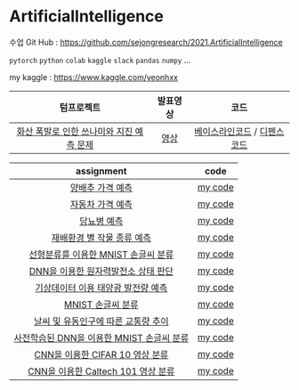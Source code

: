 # ArtificialIntelligence

수업 Git Hub : https://github.com/sejongresearch/2021.ArtificialIntelligence

`pytorch` `python` `colab` `kaggle` `slack` `pandas` `numpy` ...

my kaggle : https://www.kaggle.com/yeonhxx

|텀프로젝트|발표영상|코드|
|:---:|:---:|:---:|
|[화산 폭발로 인한 쓰나미와 지진 예측 문제](https://www.kaggle.com/c/sejong-ai-2021-19011824)|[영상](https://youtu.be/yPm5f36szLw)|[베이스라인코드](https://www.kaggle.com/yeonhxx/baseline) / [디펜스코드](https://www.kaggle.com/yeonhxx/defence)|

|assignment|code|
|:------:|:------:|
|[양배추 가격 예측](https://www.kaggle.com/c/2021-ai-w3-p1)|[my code](https://github.com/yeonx/ArtificialIntelligence/blob/main/%EB%B0%B0%EC%B6%94%20%EA%B0%80%EA%B2%A9%20%EC%98%88%EC%B8%A1/DNN.ipynb)|
|[자동차 가격 예측](https://www.kaggle.com/c/2021-ai-w3-p2)|[my code](https://github.com/yeonx/ArtificialIntelligence/blob/main/%EC%9E%90%EB%8F%99%EC%B0%A8%20%EA%B0%80%EA%B2%A9%20%EC%98%88%EC%B8%A1/DNN(1917).ipynb)|
|[당뇨병 예측](https://www.kaggle.com/c/2021-ai-w4-p1)|[my code](https://github.com/yeonx/ArtificialIntelligence/blob/main/%EB%8B%B9%EB%87%A8%EB%B3%91%20%EC%98%88%EC%B8%A1/DNN(77922).ipynb)|
|[재배환경 별 작물 종류 예측](https://www.kaggle.com/c/2021-ai-w4-p2)|[my code](https://github.com/yeonx/ArtificialIntelligence/blob/main/%EC%9E%AC%EB%B0%B0%ED%99%98%EA%B2%BD/DNN.ipynb)|
|[선형분류를 이용한 MNIST 손글씨 분류](https://www.kaggle.com/c/2021-ai-w5-p1)|[my code](https://github.com/yeonx/ArtificialIntelligence/blob/main/%EC%86%90%EA%B8%80%EC%94%A8%20%EC%88%AB%EC%9E%90%20%EC%9D%B8%EC%8B%9D/DNN.ipynb)|
|[DNN을 이용한 원자력발전소 상태 판단](https://www.kaggle.com/c/2021-ai-w6-p1/overview)|[my code](https://github.com/yeonx/ArtificialIntelligence/blob/main/%EC%9B%90%EC%9E%90%EB%A0%A5%20%EB%B0%9C%EC%A0%84%EC%86%8C/DNN.ipynb)|
|[기상데이터 이용 태양광 발전량 예측](https://www.kaggle.com/c/2021-ai-w6-p2)|[my code](https://github.com/yeonx/ArtificialIntelligence/blob/main/%ED%83%9C%EC%96%91%EA%B4%91%EB%B0%9C%EC%A0%84%EB%9F%89/%ED%83%9C%EC%96%91%EA%B4%91%EB%B0%9C%EC%A0%84%EB%9F%89.ipynb)|
|[MNIST 손글씨 분류](https://www.kaggle.com/c/2021-ai-w7-p1)|[my code](https://github.com/yeonx/ArtificialIntelligence/blob/main/CNN%20MNIST%20%EC%86%90%EA%B8%80%EC%94%A8/mnist.ipynb)|
|[날씨 및 유동인구에 따른 교통량 추이](https://www.kaggle.com/c/2021-ai-w7-p2)|[my code](https://github.com/yeonx/ArtificialIntelligence/blob/main/%EA%B5%90%ED%86%B5%EB%9F%89%EC%B6%94%EC%9D%B4/%EA%B5%90%ED%86%B5%EB%9F%89%EC%B6%94%EC%9D%B4.ipynb)|
|[사전학습된 DNN을 이용한 MNIST 손글씨 분류](https://www.kaggle.com/c/2021-ai-w10-p1)|[my code](https://github.com/yeonx/ArtificialIntelligence/blob/main/%EC%82%AC%EC%A0%84%ED%95%99%EC%8A%B5%EB%90%9C%20DNN%EC%9D%84%20%EC%9D%B4%EC%9A%A9%ED%95%9C%20MNIST%20%EC%86%90%EA%B8%80%EC%94%A8/mnist.ipynb)|
|[CNN을 이용한 CIFAR 10 영상 분류](https://www.kaggle.com/c/2021-ai-w10-p2)|[my code](https://github.com/yeonx/ArtificialIntelligence/blob/main/CIFAR10%EC%98%81%EC%83%81%EB%B6%84%EB%A5%98.ipynb)|
|[CNN을 이용한 Caltech 101 영상 분류](https://www.kaggle.com/c/2021-ai-w11-p1)|[my code](https://github.com/yeonx/ArtificialIntelligence/blob/main/Caltech101%EC%98%81%EC%83%81%EB%B6%84%EB%A5%98/Caltech101%EC%98%81%EC%83%81%EB%B6%84%EB%A5%98.ipynb)|

